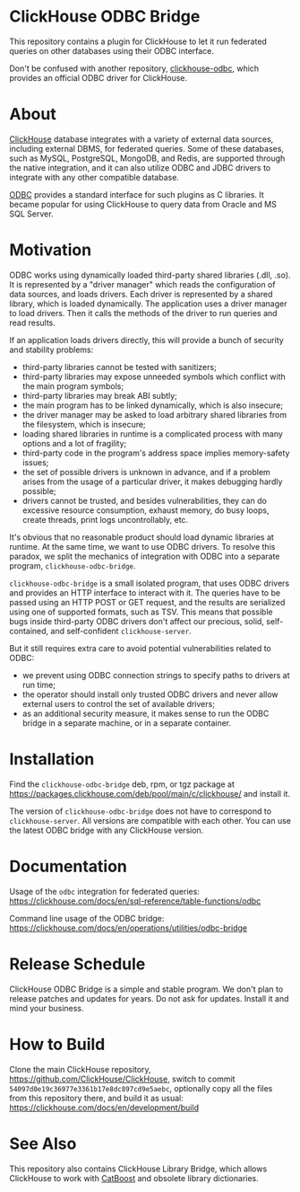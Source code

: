# ClickHouse ODBC Bridge

This repository contains a plugin for ClickHouse to let it run federated queries on other databases using their ODBC interface.

Don't be confused with another repository, [clickhouse-odbc](https://github.com/ClickHouse/clickhouse-odbc/), which provides an official ODBC driver for ClickHouse.

# About

[ClickHouse](https://github.com/ClickHouse/ClickHouse) database integrates with a variety of external data sources, including external DBMS, for federated queries. Some of these databases, such as MySQL, PostgreSQL, MongoDB, and Redis, are supported through the native integration, and it can also utilize ODBC and JDBC drivers to integrate with any other compatible database.

[ODBC](https://en.wikipedia.org/wiki/Open_Database_Connectivity) provides a standard interface for such plugins as C libraries. It became popular for using ClickHouse to query data from Oracle and MS SQL Server.  

# Motivation

ODBC works using dynamically loaded third-party shared libraries (.dll, .so). It is represented by a "driver manager" which reads the configuration of data sources, and loads drivers. Each driver is represented by a shared library, which is loaded dynamically. The application uses a driver manager to load drivers. Then it calls the methods of the driver to run queries and read results.

If an application loads drivers directly, this will provide a bunch of security and stability problems:
- third-party libraries cannot be tested with sanitizers;
- third-party libraries may expose unneeded symbols which conflict with the main program symbols;
- third-party libraries may break ABI subtly;
- the main program has to be linked dynamically, which is also insecure;
- the driver manager may be asked to load arbitrary shared libraries from the filesystem, which is insecure;
- loading shared libraries in runtime is a complicated process with many options and a lot of fragility;
- third-party code in the program's address space implies memory-safety issues;
- the set of possible drivers is unknown in advance, and if a problem arises from the usage of a particular driver, it makes debugging hardly possible;
- drivers cannot be trusted, and besides vulnerabilities, they can do excessive resource consumption, exhaust memory, do busy loops, create threads, print logs uncontrollably, etc.

It's obvious that no reasonable product should load dynamic libraries at runtime. At the same time, we want to use ODBC drivers. To resolve this paradox, we split the mechanics of integration with ODBC into a separate program, `clickhouse-odbc-bridge`.

`clickhouse-odbc-bridge` is a small isolated program, that uses ODBC drivers and provides an HTTP interface to interact with it. The queries have to be passed using an HTTP POST or GET request, and the results are serialized using one of supported formats, such as TSV. This means that possible bugs inside third-party ODBC drivers don't affect our precious, solid, self-contained, and self-confident `clickhouse-server`.

But it still requires extra care to avoid potential vulnerabilities related to ODBC:
- we prevent using ODBC connection strings to specify paths to drivers at run time;
- the operator should install only trusted ODBC drivers and never allow external users to control the set of available drivers;
- as an additional security measure, it makes sense to run the ODBC bridge in a separate machine, or in a separate container.

# Installation

Find the `clickhouse-odbc-bridge` deb, rpm, or tgz package at https://packages.clickhouse.com/deb/pool/main/c/clickhouse/ and install it.

The version of `clickhouse-odbc-bridge` does not have to correspond to `clickhouse-server`. All versions are compatible with each other. You can use the latest ODBC bridge with any ClickHouse version.

# Documentation

Usage of the `odbc` integration for federated queries: https://clickhouse.com/docs/en/sql-reference/table-functions/odbc

Command line usage of the ODBC bridge: https://clickhouse.com/docs/en/operations/utilities/odbc-bridge

# Release Schedule

ClickHouse ODBC Bridge is a simple and stable program. We don't plan to release patches and updates for years. Do not ask for updates. Install it and mind your business.

# How to Build

Clone the main ClickHouse repository, https://github.com/ClickHouse/ClickHouse, switch to commit `54097d0e19c36977e3361b17e8dc897cd9e5aebc`, optionally copy all the files from this repository there, and build it as usual: https://clickhouse.com/docs/en/development/build 

# See Also

This repository also contains ClickHouse Library Bridge, which allows ClickHouse to work with [CatBoost](https://github.com/catboost/catboost/) and obsolete library dictionaries.
